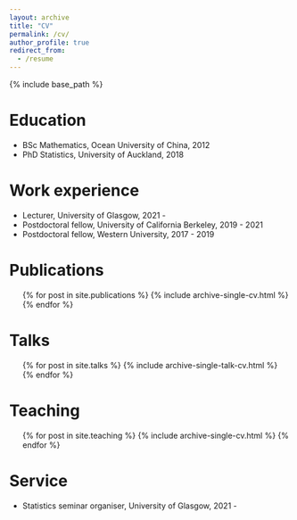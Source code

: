 ```yaml
---
layout: archive
title: "CV"
permalink: /cv/
author_profile: true
redirect_from:
  - /resume
---
```


{% include base_path %}

Education
======
* BSc Mathematics, Ocean University of China, 2012
* PhD Statistics, University of Auckland, 2018

Work experience
======
* Lecturer, University of Glasgow, 2021 - 
* Postdoctoral fellow, University of California Berkeley, 2019 - 2021
* Postdoctoral fellow, Western University, 2017 - 2019

Publications
======
  <ul>{% for post in site.publications %}
    {% include archive-single-cv.html %}
  {% endfor %}</ul>
  
Talks
======
  <ul>{% for post in site.talks %}
    {% include archive-single-talk-cv.html %}
  {% endfor %}</ul>
  
Teaching
======
  <ul>{% for post in site.teaching %}
    {% include archive-single-cv.html %}
  {% endfor %}</ul>
  
Service
======
* Statistics seminar organiser, University of Glasgow, 2021 - 
